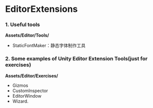 ﻿# EditorExtensions   
### 1. Useful tools       
**Assets/Editor/Tools/** 
* StaticFontMaker：静态字体制作工具     
      
	  
### 2. Some examples of Unity Editor Extension Tools(just for exercises)    
**Assets/Editor/Exercises/**         
* Gizmos
* CustomInspector
* EditorWindow
* Wizard.
